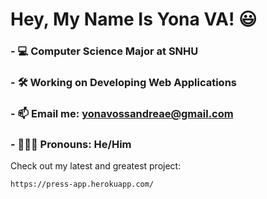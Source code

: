 # Hey, My Name Is Yona VA! 😃
### - 💻 Computer Science Major at SNHU
### - 🛠 Working on Developing Web Applications
### - 📫 Email me: yonavossandreae@gmail.com
### - 👨🏻‍💻 Pronouns: He/Him

Check out my latest and greatest project:
```
https://press-app.herokuapp.com/
```
